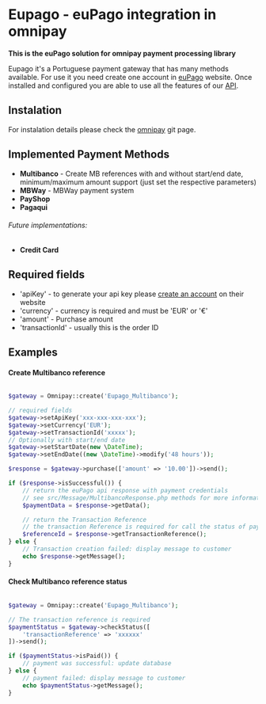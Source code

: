 # Eupago - euPago integration in omnipay 

**This is the euPago solution for omnipay payment processing library**

Eupago it's a Portuguese payment gateway that has many methods available.
For use it you need create one account in [euPago](https://www.eupago.pt/) website.
Once installed and configured you are able to use all the features of our [API](https://clientes.eupago.pt/api/auth/token).

## Instalation

For instalation details please check the [omnipay](https://github.com/thephpleague/omnipay#installation) git page.


## Implemented Payment Methods

- **Multibanco** - Create MB references with and without start/end date, minimum/maximum amount support (just set the respective parameters)
- **MBWay** - MBWay payment system
- **PayShop**
- **Pagaqui**

###### Future implementations:
- **Credit Card**

## Required fields

- 'apiKey' - to generate your api key please [create an account](https://eupago.pt/registo) on their website
- 'currency' - currency is required and must be 'EUR' or '€'
- 'amount' - Purchase amount
- 'transactionId' - usually this is the order ID

## Examples

#### Create Multibanco reference


```php

$gateway = Omnipay::create('Eupago_Multibanco');

// required fields
$gateway->setApiKey('xxx-xxx-xxx-xxx');
$gateway->setCurrency('EUR');
$gateway->setTransactionId('xxxxx');
// Optionally with start/end date
$gateway->setStartDate(new \DateTime);
$gateway->setEndDate((new \DateTime)->modify('48 hours'));

$response = $gateway->purchase(['amount' => '10.00'])->send();

if ($response->isSuccessful()) {
	// return the euPago api response with payment credentials
	// see src/Message/MultibancoResponse.php methods for more information
	$paymentData = $response->getData();

	// return the Transaction Reference
	// the transaction Reference is required for call the status of payment, you should store them in your "orders" table related database
	$referenceId = $response->getTransactionReference();
} else {
    // Transaction creation failed: display message to customer
    echo $response->getMessage();
}


```

#### Check Multibanco reference status

```php

$gateway = Omnipay::create('Eupago_Multibanco');

// The transaction reference is required
$paymentStatus = $gateway->checkStatus([
	'transactionReference' => 'xxxxxx'
])->send();

if ($paymentStatus->isPaid()) {
    // payment was successful: update database
} else {
    // payment failed: display message to customer
    echo $paymentStatus->getMessage();
}


```
